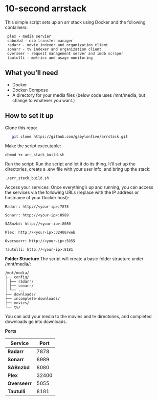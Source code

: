 # 10-second arrstack

 This simple script sets up an arr stack using Docker and the following containers:
 
```
 plex - media servier
 sabnzbd - nzb transfer manager
 radarr - movie indexer and organization client
 sonarr - tv indexer and organization client
 overseer - request management server and imdb scraper
 tautulli - metrics and usage monitoring
```

##  What you'll need

- Docker
- Docker-Compose
- A directory for your media files (below code uses /mnt/media, but change to whatever you want.)

##  How to set it up

Clone this repo:
```bash
   git clone https://github.com/gabylonfive/arrstack.git
```

Make the script executable:
```
chmod +x arr_stack_build.sh
```

Run the script:
Run the script and let it do its thing. It’ll set up the directories, create a .env file with your user info, and bring up the stack:
```
./arr_stack_build.sh
```

Access your services:
Once everything’s up and running, you can access the services via the following URLs (replace <your-ip> with the IP address or hostname of your Docker host):

```
Radarr: http://<your-ip>:7878

Sonarr: http://<your-ip>:8989

SABnzbd: http://<your-ip>:8080

Plex: http://<your-ip>:32400/web

Overseerr: http://<your-ip>:5055

Tautulli: http://<your-ip>:8181
```

**Folder Structure**
The script will create a basic folder structure under /mnt/media/:

```
/mnt/media/
├── config/
│ ├── radarr/
│ ├── sonarr/
│ └── ...
├── downloads/
├── incomplete-downloads/
├── movies/
└── tv/

```

You can add your media to the movies and tv directories, and completed downloads go into downloads.

**Ports**

| Service     | Port   |
|-------------|--------|
| **Radarr**  | 7878   |
| **Sonarr**  | 8989   |
| **SABnzbd** | 8080   |
| **Plex**    | 32400  |
| **Overseerr** | 5055 |
| **Tautulli** | 8181 |




